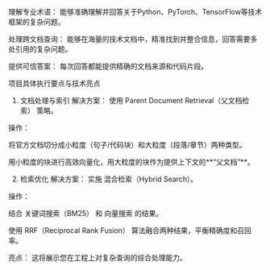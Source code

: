 
理解专业术语： 能够准确理解并回答关于Python、PyTorch、TensorFlow等技术框架的复杂问题。

处理跨文档查询： 能够在海量的技术文档中，精准找到并整合信息，回答需要多处引用的复杂问题。

提供可信答案： 每次回答都能提供精确的文档来源和代码片段。



项目具体执行要点与技术亮点
1. 文档处理与索引
解决方案： 使用 Parent Document Retrieval（父文档检索） 策略。

操作：

将官方文档切分成小粒度（句子/代码块）和大粒度（段落/章节）两种类型。

用小粒度的块进行高效向量化，用大粒度的块作为提供上下文的**“父文档”**。


2. 检索优化
解决方案： 实施 混合检索（Hybrid Search）。

操作：

结合 关键词搜索（BM25） 和 向量搜索 的结果。

使用 RRF（Reciprocal Rank Fusion） 算法融合两种结果，平衡精确度和召回率。

亮点： 这将展示您在工程上对复杂查询的综合处理能力。

